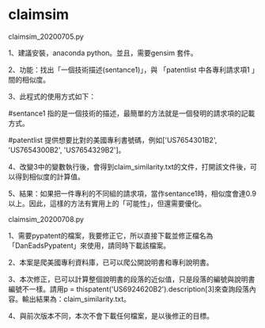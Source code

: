# claimsim
claimsim_20200705.py

1、建議安裝，anaconda python。並且，需要gensim 套件。

2、功能：找出「一個技術描述(sentance1)」，與 「patentlist 中各專利請求項1 」間的相似度。

3、此程式的使用方式如下：

#sentance1 指的是一個技術的描述，最簡單的方法就是一個發明的請求項的記載方式。

#patentlist 提供想要比對的美國專利書號碼，例如['US7654301B2', 'US7654300B2', 'US7654329B2']。

4、改變3中的變數執行後，會得到claim_similarity.txt的文件，打開該文件後，可以得到相似度的計算值。

5、結果：如果把一件專利的不同組的請求項，當作sentance1時，相似度會達0.9以上。因此，這樣的方法有實用上的「可能性」，但還需要優化。

claimsim_20200708.py

1、需要pypatent的檔案，我要修正它，所以直接下載並修正檔名為「DanEadsPypatent」來使用，請同時下載該檔案。

2、本案是爬美國專利資料庫，已可以爬公開說明書和專利說明書。

3、本次修正，已可以計算整個說明書的段落的近似值，只是段落的編號與說明書編號不一樣。請用p = thispatent('US6924620B2').description[3]來查詢段落內容。輸出結果為：claim_similarity.txt。

4、與前次版本不同，本次不會下載任何檔案，是以後修正的目標。

